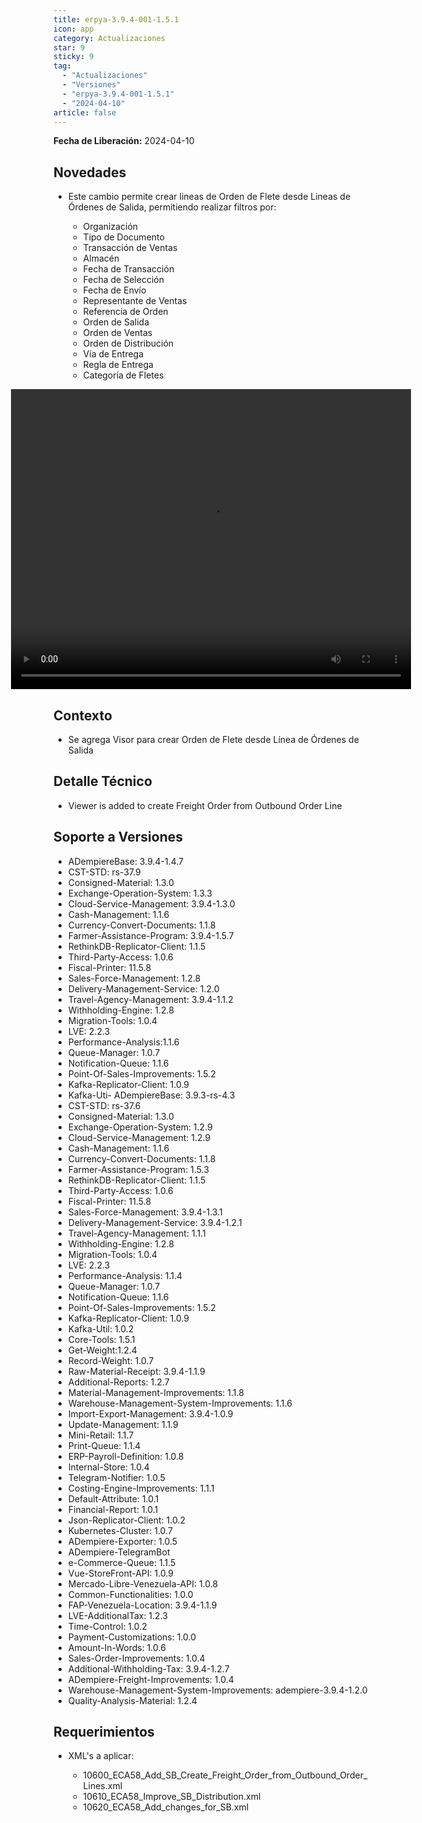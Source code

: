 ```yaml
---
title: erpya-3.9.4-001-1.5.1
icon: app
category: Actualizaciones
star: 9
sticky: 9
tag:
  - "Actualizaciones"
  - "Versiones"
  - "erpya-3.9.4-001-1.5.1"
  - "2024-04-10"
article: false
---
```


**Fecha de Liberación:** 2024-04-10

## Novedades

- Este cambio permite crear lineas de Orden de Flete desde Lineas de Órdenes de Salida, permitiendo realizar filtros por:

  - Organización
  - Tipo de Documento
  - Transacción de Ventas
  - Almacén
  - Fecha de Transacción
  - Fecha de Selección
  - Fecha de Envío
  - Representante de Ventas
  - Referencia de Orden
  - Orden de Salida
  - Orden de Ventas
  - Orden de Distribución
  - Vía de Entrega
  - Regla de Entrega
  - Categoría de Fletes

<style>
    .video-container {
        display: flex;
        justify-content: center;
    }
</style>

<div class="video-container">
    <video width="640" height="480" controls>
        <source src="/assets/img/downloads/updates/resources/erpya-3.9.4-001-1.5.1_Create-order.mp4" type="video/mp4">
    </video>
</div>

## Contexto

- Se agrega Visor para crear Orden de Flete desde Línea de Órdenes de Salida

## Detalle Técnico

- Viewer is added to create Freight Order from Outbound Order Line

## Soporte a Versiones

- ADempiereBase: 3.9.4-1.4.7
- CST-STD: rs-37.9
- Consigned-Material: 1.3.0
- Exchange-Operation-System: 1.3.3
- Cloud-Service-Management: 3.9.4-1.3.0
- Cash-Management: 1.1.6
- Currency-Convert-Documents: 1.1.8
- Farmer-Assistance-Program: 3.9.4-1.5.7
- RethinkDB-Replicator-Client: 1.1.5
- Third-Party-Access: 1.0.6
- Fiscal-Printer: 11.5.8
- Sales-Force-Management: 1.2.8
- Delivery-Management-Service: 1.2.0
- Travel-Agency-Management: 3.9.4-1.1.2
- Withholding-Engine: 1.2.8
- Migration-Tools: 1.0.4
- LVE: 2.2.3
- Performance-Analysis:1.1.6
- Queue-Manager: 1.0.7
- Notification-Queue: 1.1.6
- Point-Of-Sales-Improvements: 1.5.2
- Kafka-Replicator-Client: 1.0.9
- Kafka-Uti- ADempiereBase: 3.9.3-rs-4.3
- CST-STD: rs-37.6
- Consigned-Material: 1.3.0
- Exchange-Operation-System: 1.2.9
- Cloud-Service-Management: 1.2.9
- Cash-Management: 1.1.6
- Currency-Convert-Documents: 1.1.8
- Farmer-Assistance-Program: 1.5.3
- RethinkDB-Replicator-Client: 1.1.5
- Third-Party-Access: 1.0.6
- Fiscal-Printer: 11.5.8
- Sales-Force-Management: 3.9.4-1.3.1
- Delivery-Management-Service: 3.9.4-1.2.1
- Travel-Agency-Management: 1.1.1
- Withholding-Engine: 1.2.8
- Migration-Tools: 1.0.4
- LVE: 2.2.3
- Performance-Analysis: 1.1.4
- Queue-Manager: 1.0.7
- Notification-Queue: 1.1.6
- Point-Of-Sales-Improvements: 1.5.2
- Kafka-Replicator-Client: 1.0.9
- Kafka-Util: 1.0.2
- Core-Tools: 1.5.1
- Get-Weight:1.2.4
- Record-Weight: 1.0.7
- Raw-Material-Receipt: 3.9.4-1.1.9
- Additional-Reports: 1.2.7
- Material-Management-Improvements: 1.1.8
- Warehouse-Management-System-Improvements: 1.1.6
- Import-Export-Management: 3.9.4-1.0.9
- Update-Management: 1.1.9
- Mini-Retail: 1.1.7
- Print-Queue: 1.1.4
- ERP-Payroll-Definition: 1.0.8
- Internal-Store: 1.0.4
- Telegram-Notifier: 1.0.5
- Costing-Engine-Improvements: 1.1.1
- Default-Attribute: 1.0.1
- Financial-Report: 1.0.1
- Json-Replicator-Client: 1.0.2
- Kubernetes-Cluster: 1.0.7
- ADempiere-Exporter: 1.0.5
- ADempiere-TelegramBot
- e-Commerce-Queue: 1.1.5
- Vue-StoreFront-API: 1.0.9
- Mercado-Libre-Venezuela-API: 1.0.8
- Common-Functionalities: 1.0.0
- FAP-Venezuela-Location: 3.9.4-1.1.9
- LVE-AdditionalTax: 1.2.3
- Time-Control: 1.0.2
- Payment-Customizations: 1.0.0
- Amount-In-Words: 1.0.6
- Sales-Order-Improvements: 1.0.4
- Additional-Withholding-Tax: 3.9.4-1.2.7
- ADempiere-Freight-Improvements: 1.0.4
- Warehouse-Management-System-Improvements: adempiere-3.9.4-1.2.0
- Quality-Analysis-Material: 1.2.4

## Requerimientos

- XML's a aplicar:

  - 10600_ECA58_Add_SB_Create_Freight_Order_from_Outbound_Order_Lines.xml
  - 10610_ECA58_Improve_SB_Distribution.xml
  - 10620_ECA58_Add_changes_for_SB.xml
